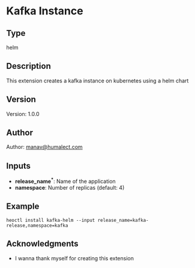 # Kafka Instance

## Type

helm

## Description

This extension creates a kafka instance on kubernetes using a helm chart

## Version

Version: 1.0.0

## Author

Author: manav@humalect.com

## Inputs

- **release_name<sup>\*</sup>**: Name of the application
- **namespace**: Number of replicas (default: 4)

## Example

```
heoctl install kafka-helm --input release_name=kafka-release,namespace=kafka
```

## Acknowledgments

- I wanna thank myself for creating this extension

